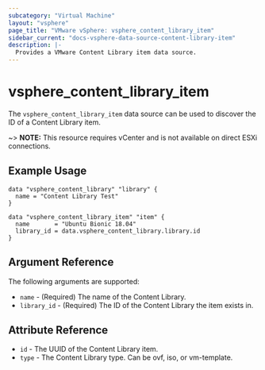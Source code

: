 ```yaml
---
subcategory: "Virtual Machine"
layout: "vsphere"
page_title: "VMware vSphere: vsphere_content_library_item"
sidebar_current: "docs-vsphere-data-source-content-library-item"
description: |-
  Provides a VMware Content Library item data source.
---
```


# vsphere\_content\_library\_item

The `vsphere_content_library_item` data source can be used to discover the ID of a Content Library item.

~> **NOTE:** This resource requires vCenter and is not available on direct ESXi
connections.

## Example Usage

```hcl
data "vsphere_content_library" "library" {
  name = "Content Library Test"
}

data "vsphere_content_library_item" "item" {
  name       = "Ubuntu Bionic 18.04"
  library_id = data.vsphere_content_library.library.id
}
```

## Argument Reference

The following arguments are supported:

* `name` - (Required) The name of the Content Library.
* `library_id` - (Required) The ID of the Content Library the item exists in.


## Attribute Reference

* `id` - The UUID of the Content Library item.
* `type` - The Content Library type. Can be ovf, iso, or vm-template.
